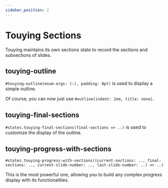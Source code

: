 ```yaml
---
sidebar_position: 2
---
```


# Touying Sections

Touying maintains its own sections state to record the sections and subsections of slides.

## touying-outline

`#touying-outline(enum-args: (:), padding: 0pt)` is used to display a simple outline.

Of course, you can now just use `#outline(indent: 2em, title: none)`.

## touying-final-sections

`#states.touying-final-sections(final-sections => ..)` is used to customize the display of the outline.

## touying-progress-with-sections

```typst
#states.touying-progress-with-sections((current-sections: .., final-sections: .., current-slide-number: .., last-slide-number: ..) => ..)
```

This is the most powerful one, allowing you to build any complex progress display with its functionalities.